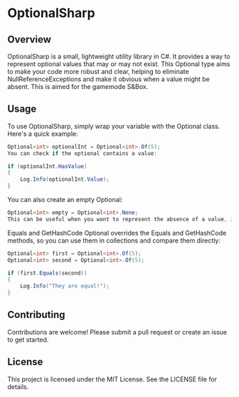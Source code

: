 # OptionalSharp
## Overview
OptionalSharp is a small, lightweight utility library in C#. It provides a way to represent optional values that may or may not exist. This Optional type aims to make your code more robust and clear, helping to eliminate NullReferenceExceptions and make it obvious when a value might be absent. This is aimed for the gamemode S&Box.

## Usage
To use OptionalSharp, simply wrap your variable with the Optional<T> class. Here's a quick example:

```csharp
Optional<int> optionalInt = Optional<int>.Of(5);
You can check if the optional contains a value:
```

```csharp
if (optionalInt.HasValue)
{
    Log.Info(optionalInt.Value);
}
```

You can also create an empty Optional:

```csharp
Optional<int> empty = Optional<int>.None;
This can be useful when you want to represent the absence of a value, instead of using null.
```

Equals and GetHashCode
Optional<T> overrides the Equals and GetHashCode methods, so you can use them in collections and compare them directly:

```csharp
Optional<int> first = Optional<int>.Of(5);
Optional<int> second = Optional<int>.Of(5);

if (first.Equals(second))
{
    Log.Info("They are equal!");
}
```
## Contributing
Contributions are welcome! Please submit a pull request or create an issue to get started.

## License
This project is licensed under the MIT License. See the LICENSE file for details.
